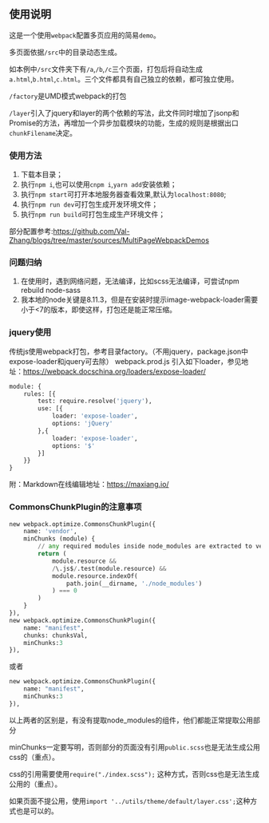 ## 使用说明

这是一个使用`webpack`配置多页应用的简易`demo`。

多页面依据`/src`中的目录动态生成。

如本例中`/src`文件夹下有`/a`,`/b`,`/c`三个页面，打包后将自动生成`a.html`,`b.html`,`c.html`。三个文件都具有自己独立的依赖，都可独立使用。

`/factory`是UMD模式webpack的打包

`/layer`引入了jquery和layer的两个依赖的写法，此文件同时增加了jsonp和Promise的方法，再增加一个异步加载模块的功能，生成的规则是根据出口`chunkFilename`决定。

### 使用方法

1. 下载本目录；
2. 执行`npm i`,也可以使用`cnpm i`,`yarn add`安装依赖；
3. 执行`npm start`可打开本地服务器查看效果,默认为`localhost:8080`;
4. 执行`npm run dev`可打包生成开发环境文件；
5. 执行`npm run build`可打包生成生产环境文件；

部分配置参考:https://github.com/Val-Zhang/blogs/tree/master/sources/MultiPageWebpackDemos


### 问题归纳

1. 在使用时，遇到网络问题，无法编译，比如scss无法编译，可尝试npm rebuild node-sass
2. 我本地的node关键是8.11.3，但是在安装时提示image-webpack-loader需要小于<7的版本，即使这样，打包还是能正常压缩。


### jquery使用
传统js使用webpack打包，参考目录factory。（不用jquery，package.json中expose-loader和jquery可去除）
webpack.prod.js 引入如下loader，参见地址：https://webpack.docschina.org/loaders/expose-loader/
``` python
module: {
	rules: [{
	    test: require.resolve('jquery'),
	    use: [{
	        loader: 'expose-loader',
	        options: 'jQuery'
	    },{
	        loader: 'expose-loader',
	        options: '$'
	    }]
	}}
}
```

附：Markdown在线编辑地址：https://maxiang.io/


### CommonsChunkPlugin的注意事项

``` python
new webpack.optimize.CommonsChunkPlugin({
    name: 'vendor',
    minChunks (module) {
        // any required modules inside node_modules are extracted to vendor
        return (
            module.resource &&
            /\.js$/.test(module.resource) &&
            module.resource.indexOf(
                path.join(__dirname, './node_modules')
            ) === 0
        )
    }
}),
new webpack.optimize.CommonsChunkPlugin({
    name: "manifest",
    chunks: chunksVal,
    minChunks:3
}),
```
或者

``` python
new webpack.optimize.CommonsChunkPlugin({
    name: "manifest",
    minChunks:3
}),
```
以上两者的区别是，有没有提取node_modules的组件，他们都能正常提取公用部分

minChunks一定要写明，否则部分的页面没有引用`public.scss`也是无法生成公用css的（重点）。

css的引用需要使用`require("./index.scss");` 这种方式，否则css也是无法生成公用的（重点）。

如果页面不提公用，使用`import '../utils/theme/default/layer.css';`这种方式也是可以的。
